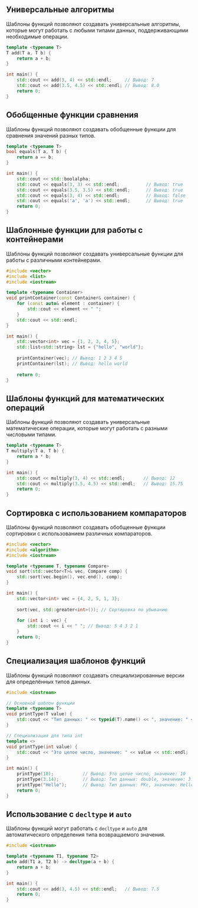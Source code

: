 ## Универсальные алгоритмы

Шаблоны функций позволяют создавать универсальные алгоритмы, которые могут работать с любыми типами данных, поддерживающими необходимые операции.

```cpp
template <typename T>
T add(T a, T b) {
    return a + b;
}

int main() {
    std::cout << add(3, 4) << std::endl;     // Вывод: 7
    std::cout << add(3.5, 4.5) << std::endl; // Вывод: 8.0
    return 0;
}
```

## Обобщенные функции сравнения

Шаблоны функций позволяют создавать обобщенные функции для сравнения значений разных типов.

```cpp
template <typename T>
bool equals(T a, T b) {
    return a == b;
}

int main() {
    std::cout << std::boolalpha;
    std::cout << equals(3, 3) << std::endl;          // Вывод: true
    std::cout << equals(3.5, 3.5) << std::endl;      // Вывод: true
    std::cout << equals(3, 4) << std::endl;          // Вывод: false
    std::cout << equals('a', 'a') << std::endl;      // Вывод: true
    return 0;
}
```

## Шаблонные функции для работы с контейнерами

Шаблоны функций позволяют создавать универсальные функции для работы с различными контейнерами.

```cpp
#include <vector>
#include <list>
#include <iostream>

template <typename Container>
void printContainer(const Container& container) {
    for (const auto& element : container) {
        std::cout << element << " ";
    }
    std::cout << std::endl;
}

int main() {
    std::vector<int> vec = {1, 2, 3, 4, 5};
    std::list<std::string> lst = {"hello", "world"};
    
    printContainer(vec); // Вывод: 1 2 3 4 5
    printContainer(lst); // Вывод: hello world
    
    return 0;
}
```

## Шаблоны функций для математических операций

Шаблоны функций позволяют создавать универсальные математические операции, которые могут работать с разными числовыми типами.

```cpp
template <typename T>
T multiply(T a, T b) {
    return a * b;
}

int main() {
    std::cout << multiply(3, 4) << std::endl;       // Вывод: 12
    std::cout << multiply(3.5, 4.5) << std::endl;   // Вывод: 15.75
    return 0;
}
```

## Сортировка с использованием компараторов

Шаблоны функций позволяют создавать обобщенные функции сортировки с использованием различных компараторов.

```cpp
#include <vector>
#include <algorithm>
#include <iostream>

template <typename T, typename Compare>
void sort(std::vector<T>& vec, Compare comp) {
    std::sort(vec.begin(), vec.end(), comp);
}

int main() {
    std::vector<int> vec = {4, 2, 5, 1, 3};
    
    sort(vec, std::greater<int>()); // Сортировка по убыванию
    
    for (int i : vec) {
        std::cout << i << " "; // Вывод: 5 4 3 2 1
    }
    return 0;
}
```

## Специализация шаблонов функций

Шаблоны функций позволяют создавать специализированные версии для определённых типов данных.

```cpp
#include <iostream>

// Основной шаблон функции
template <typename T>
void printType(T value) {
    std::cout << "Тип данных: " << typeid(T).name() << ", значение: " << value << std::endl;
}

// Специализация для типа int
template <>
void printType(int value) {
    std::cout << "Это целое число, значение: " << value << std::endl;
}

int main() {
    printType(10);           // Вывод: Это целое число, значение: 10
    printType(3.14);         // Вывод: Тип данных: double, значение: 3.14
    printType("Hello");      // Вывод: Тип данных: PKc, значение: Hello
    return 0;
}
```

## Использование с `decltype` и `auto`

Шаблоны функций могут работать с `decltype` и `auto` для автоматического определения типа возвращаемого значения.

```cpp
#include <iostream>

template <typename T1, typename T2>
auto add(T1 a, T2 b) -> decltype(a + b) {
    return a + b;
}

int main() {
    std::cout << add(3, 4.5) << std::endl;   // Вывод: 7.5
    return 0;
}
```
